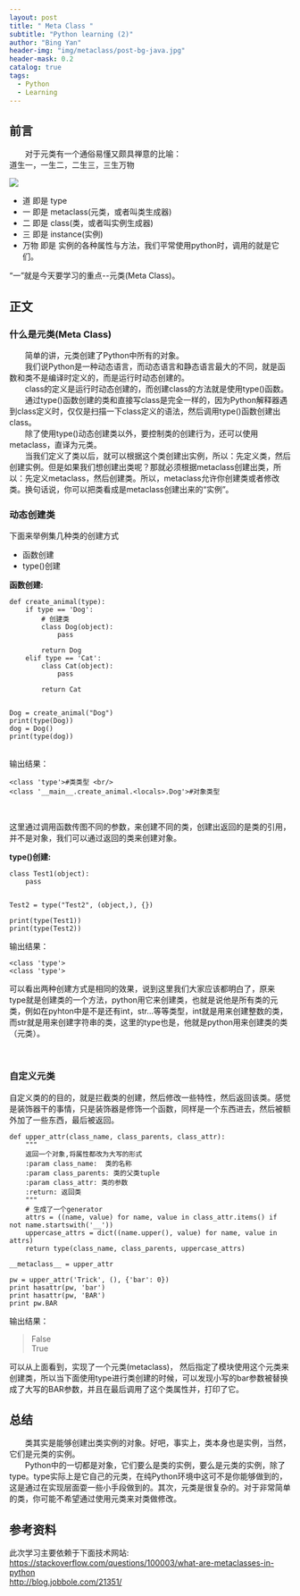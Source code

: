 ```yaml
---
layout: post
title: " Meta Class "
subtitle: "Python learning (2)"
author: "Bing Yan"
header-img: "img/metaclass/post-bg-java.jpg"
header-mask: 0.2
catalog: true
tags:
  - Python
  - Learning
---
```

## 前言

&ensp;&ensp;&ensp;&ensp;对于元类有一个通俗易懂又颇具禅意的比喻：<br/>
道生一，一生二，二生三，三生万物<br/>

![](/img/metaclass/dao.jpg)
<br/>

*   道 即是 type
*   一 即是 metaclass(元类，或者叫类生成器)
*   二 即是 class(类，或者叫实例生成器)
*   三 即是 instance(实例)
*   万物 即是 实例的各种属性与方法，我们平常使用python时，调用的就是它们。

“一”就是今天要学习的重点--元类(Meta Class)。

## 正文
### 什么是元类(Meta Class)

&ensp;&ensp;&ensp;&ensp;简单的讲，元类创建了Python中所有的对象。<br/>
&ensp;&ensp;&ensp;&ensp;我们说Python是一种动态语言，而动态语言和静态语言最大的不同，就是函数和类不是编译时定义的，而是运行时动态创建的。<br/>
&ensp;&ensp;&ensp;&ensp;class的定义是运行时动态创建的，而创建class的方法就是使用type()函数。<br/>
&ensp;&ensp;&ensp;&ensp;通过type()函数创建的类和直接写class是完全一样的，因为Python解释器遇到class定义时，仅仅是扫描一下class定义的语法，然后调用type()函数创建出class。<br/>
&ensp;&ensp;&ensp;&ensp;除了使用type()动态创建类以外，要控制类的创建行为，还可以使用metaclass，直译为元类。<br/>
&ensp;&ensp;&ensp;&ensp;当我们定义了类以后，就可以根据这个类创建出实例，所以：先定义类，然后创建实例。但是如果我们想创建出类呢？那就必须根据metaclass创建出类，所以：先定义metaclass，然后创建类。所以，metaclass允许你创建类或者修改类。换句话说，你可以把类看成是metaclass创建出来的“实例”。
<br/>

### 动态创建类

下面来举例集几种类的创建方式
<br/>

*   函数创建
*   type()创建

**函数创建:**

```
def create_animal(type):
    if type == 'Dog':
        # 创建类
        class Dog(object):
            pass
 
        return Dog
    elif type == 'Cat':
        class Cat(object):
            pass
 
        return Cat
 
 
Dog = create_animal("Dog")
print(type(Dog))
dog = Dog()
print(type(dog))

```
<br/>
输出结果：<br/>

```
<class 'type'>#类类型 <br/>
<class '__main__.create_animal.<locals>.Dog'>#对象类型
```
<br/>

这里通过调用函数传图不同的参数，来创建不同的类，创建出返回的是类的引用，并不是对象，我们可以通过返回的类来创建对象。
<br/>

**type()创建:**

```
class Test1(object):
    pass
 
 
Test2 = type("Test2", (object,), {})
 
print(type(Test1))
print(type(Test2))
```
输出结果：
<br/>
```
<class 'type'>
<class 'type'>
```

可以看出两种创建方式是相同的效果，说到这里我们大家应该都明白了，原来type就是创建类的一个方法，python用它来创建类，也就是说他是所有类的元类，例如在pyhton中是不是还有int，str...等等类型，int就是用来创建整数的类，而str就是用来创建字符串的类，这里的type也是，他就是python用来创建类的类（元类）。

<br/>


### 自定义元类

自定义类的的目的，就是拦截类的创建，然后修改一些特性，然后返回该类。感觉是装饰器干的事情，只是装饰器是修饰一个函数，同样是一个东西进去，然后被额外加了一些东西，最后被返回。

```
def upper_attr(class_name, class_parents, class_attr):
    """
    返回一个对象,将属性都改为大写的形式
    :param class_name:  类的名称
    :param class_parents: 类的父类tuple
    :param class_attr: 类的参数
    :return: 返回类
    """
    # 生成了一个generator
    attrs = ((name, value) for name, value in class_attr.items() if not name.startswith('__'))
    uppercase_attrs = dict((name.upper(), value) for name, value in attrs)
    return type(class_name, class_parents, uppercase_attrs)

__metaclass__ = upper_attr

pw = upper_attr('Trick', (), {'bar': 0})
print hasattr(pw, 'bar')
print hasattr(pw, 'BAR')
print pw.BAR
```

输出结果：<br/>
>False<br/>
True

可以从上面看到，实现了一个元类(metaclass)， 然后指定了模块使用这个元类来创建类，所以当下面使用type进行类创建的时候，可以发现小写的bar参数被替换成了大写的BAR参数，并且在最后调用了这个类属性并，打印了它。<br/>

## 总结
&ensp;&ensp;&ensp;&ensp;类其实是能够创建出类实例的对象。好吧，事实上，类本身也是实例，当然，它们是元类的实例。<br/>
&ensp;&ensp;&ensp;&ensp;Python中的一切都是对象，它们要么是类的实例，要么是元类的实例，除了type。type实际上是它自己的元类，在纯Python环境中这可不是你能够做到的，这是通过在实现层面耍一些小手段做到的。其次，元类是很复杂的。对于非常简单的类，你可能不希望通过使用元类来对类做修改。

## 参考资料
此次学习主要依赖于下面技术网站:<br/> 
https://stackoverflow.com/questions/100003/what-are-metaclasses-in-python <br/>
http://blog.jobbole.com/21351/ <br/>
